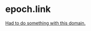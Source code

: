 # epoch.link

[Had to do something with this domain.](https://twitter.com/iamdevloper/status/748871909559799808)
